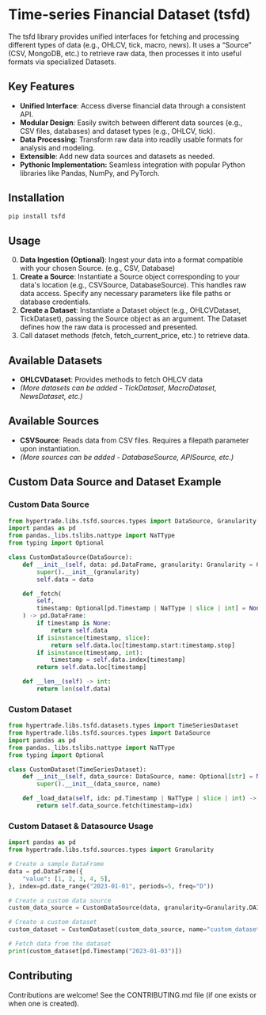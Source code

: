 # Time-series Financial Dataset (tsfd)

The tsfd library provides unified interfaces for fetching and processing
different types of data (e.g., OHLCV, tick, macro, news). It uses a “Source”
(CSV, MongoDB, etc.) to retrieve raw data, then processes it into useful formats
via specialized Datasets.

## Key Features

- **Unified Interface**: Access diverse financial data through a consistent API.
- **Modular Design**: Easily switch between different data sources (e.g., CSV
  files, databases) and dataset types (e.g., OHLCV, tick).
- **Data Processing**: Transform raw data into readily usable formats for
  analysis and modeling.
- **Extensible**: Add new data sources and datasets as needed.
- **Pythonic Implementation:** Seamless integration with popular Python
  libraries like Pandas, NumPy, and PyTorch.

## Installation

```bash
pip install tsfd
```

## Usage

0. **Data Ingestion (Optional)**: Ingest your data into a format compatible with
   your chosen Source. (e.g., CSV, Database)
1. **Create a Source**: Instantiate a Source object corresponding to your data's
   location (e.g., CSVSource, DatabaseSource). This handles raw data access.
   Specify any necessary parameters like file paths or database credentials.
2. **Create a Dataset**: Instantiate a Dataset object (e.g., OHLCVDataset,
   TickDataset), passing the Source object as an argument. The Dataset defines
   how the raw data is processed and presented.
3. Call dataset methods (fetch, fetch_current_price, etc.) to retrieve data.

## Available Datasets

- **OHLCVDataset**: Provides methods to fetch OHLCV data
- _(More datasets can be added - TickDataset, MacroDataset, NewsDataset, etc.)_

## Available Sources

- **CSVSource**: Reads data from CSV files. Requires a filepath parameter upon
  instantiation.
- _(More sources can be added - DatabaseSource, APISource, etc.)_

## Custom Data Source and Dataset Example

### Custom Data Source

```python
from hypertrade.libs.tsfd.sources.types import DataSource, Granularity
import pandas as pd
from pandas._libs.tslibs.nattype import NaTType
from typing import Optional

class CustomDataSource(DataSource):
    def __init__(self, data: pd.DataFrame, granularity: Granularity = Granularity.DAILY):
        super().__init__(granularity)
        self.data = data

    def _fetch(
        self,
        timestamp: Optional[pd.Timestamp | NaTType | slice | int] = None,
    ) -> pd.DataFrame:
        if timestamp is None:
            return self.data
        if isinstance(timestamp, slice):
            return self.data.loc[timestamp.start:timestamp.stop]
        if isinstance(timestamp, int):
            timestamp = self.data.index[timestamp]
        return self.data.loc[timestamp]

    def __len__(self) -> int:
        return len(self.data)
```

### Custom Dataset

```python
from hypertrade.libs.tsfd.datasets.types import TimeSeriesDataset
from hypertrade.libs.tsfd.sources.types import DataSource
import pandas as pd
from pandas._libs.tslibs.nattype import NaTType
from typing import Optional

class CustomDataset(TimeSeriesDataset):
    def __init__(self, data_source: DataSource, name: Optional[str] = None):
        super().__init__(data_source, name)

    def _load_data(self, idx: pd.Timestamp | NaTType | slice | int) -> pd.DataFrame:
        return self.data_source.fetch(timestamp=idx)
```

### Custom Dataset & Datasource Usage

```python
import pandas as pd
from hypertrade.libs.tsfd.sources.types import Granularity

# Create a sample DataFrame
data = pd.DataFrame({
    "value": [1, 2, 3, 4, 5],
}, index=pd.date_range("2023-01-01", periods=5, freq="D"))

# Create a custom data source
custom_data_source = CustomDataSource(data, granularity=Granularity.DAILY)

# Create a custom dataset
custom_dataset = CustomDataset(custom_data_source, name="custom_dataset")

# Fetch data from the dataset
print(custom_dataset[pd.Timestamp("2023-01-03")])
```

## Contributing

Contributions are welcome! See the CONTRIBUTING.md file (if one exists or when
one is created).
